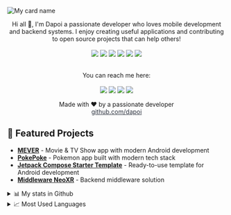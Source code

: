 ![My card name](https://cardivo.vercel.app/api?name=Dapoi&description=Hi,%20i%27m%20a%20Mobile%20%26%20Backend%20Developer.%20Nice%20to%20meet%20you%20%F0%9F%91%8B&image=https://avatars.githubusercontent.com/u/dapoi&backgroundColor=%23ecf0f1&instagram=dapoi&github=dapoi&pattern=leaf&colorPattern=%232ecc71)

<div align="center">
  Hi all 👋, I'm Dapoi a passionate developer who loves mobile development and backend systems. I enjoy creating useful applications and contributing to open source projects that can help others!
  <br><br>
  <img src="https://img.shields.io/badge/kotlin-%237F52FF.svg?&style=for-the-badge&logo=kotlin&logoColor=white"/>
  <img src="https://img.shields.io/badge/android-%23A4C639.svg?&style=for-the-badge&logo=android&logoColor=white"/>
  <img src="https://img.shields.io/badge/jetpack%20compose-%234285F4.svg?&style=for-the-badge&logo=jetpackcompose&logoColor=white"/>
  <img src="https://img.shields.io/badge/javascript-%23323330.svg?&style=for-the-badge&logo=javascript&logoColor=%23F7DF1E"/>
  <img src="https://img.shields.io/badge/node.js-%2343853D.svg?&style=for-the-badge&logo=node.js&logoColor=white"/>
  <img src="https://img.shields.io/badge/express.js-%23404d59.svg?&style=for-the-badge&logo=express&logoColor=%2361DAFB"/>
  <br><br>

  You can reach me here:<br><br>
  <a href="mailto:your.email@gmail.com" style="text-decoration: none;">
    <img src="https://img.shields.io/badge/email%20me%20here-%23EA4335?&style=for-the-badge&logo=gmail&logoColor=white"/>
  </a>
  <a href="https://t.me/dapoi" style="text-decoration: none;">
    <img src="https://img.shields.io/badge/telegram-%2326A5E4?&style=for-the-badge&logo=telegram&logoColor=white"/>
  </a>
  <a href="https://twitter.com/dapoi" style="text-decoration: none;">
    <img src="https://img.shields.io/badge/twitter-%231DA1F2?&style=for-the-badge&logo=twitter&logoColor=white"/>
  </a>
  <a href="https://instagram.com/dapoi" style="text-decoration: none;">
    <img src="https://img.shields.io/badge/instagram-%23E4405F?&style=for-the-badge&logo=instagram&logoColor=white"/>
  </a>

  Made with ♥ by a passionate developer
  <br>
  <a href="https://github.com/dapoi" style="color: #2E3440;">github.com/dapoi</a>
</div>

## 🚀 Featured Projects

- **[MEVER](https://github.com/dapoi/MEVER)** - Movie & TV Show app with modern Android development
- **[PokePoke](https://github.com/dapoi/PokePoke)** - Pokemon app built with modern tech stack
- **[Jetpack Compose Starter Template](https://github.com/dapoi/Jetpack-Compose-Starter-Template)** - Ready-to-use template for Android development
- **[Middleware NeoXR](https://github.com/dapoi/middleware-neoxr)** - Backend middleware solution

<details>
  <summary>📊 My stats in Github</summary>
  <img src="https://github-readme-stats.vercel.app/api?username=dapoi&show_icons=true&theme=default">
  <img src="https://github-profile-trophy.vercel.app/?username=dapoi&theme=flat">
</details>

<details>
  <summary>📈 Most Used Languages</summary>
  <img src="https://github-readme-stats.vercel.app/api/top-langs/?username=dapoi&layout=compact&theme=default">
</details>